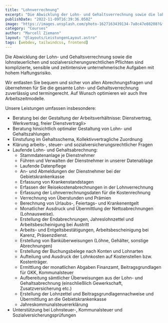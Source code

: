 ```yaml
---
title: "Lohnverrechnung"
excerpt: "Die Abwicklung der Lohn- und Gehaltsverrechnung sowie die lohnsteuerlichen und sozialversicherungsrechtlichen Pflichten sind komplizierte, sensible und zeitintensive unternehmerische Aufgaben mit hohem Haftungsrisiko."
publishDate: "2022-11-09T16:39:36.050Z"
image: "https://images.unsplash.com/photo-1627163439134-7a8c47e08208?&fit=crop&w=430&h=240"
category: "Courses"
author: "Marcell Ziemann"
layout: "@layouts/LeistungenLayout.astro"
tags: [webdev, tailwindcss, frontend]
---
```


Die Abwicklung der Lohn- und Gehaltsverrechnung sowie die lohnsteuerlichen und sozialversicherungsrechtlichen Pflichten sind komplizierte, sensible und zeitintensive unternehmerische Aufgaben mit hohem Haftungsrisiko.

Wir entlasten Sie bequem und sicher von allen Abrechnungsfragen und übernehmen für Sie die gesamte Lohn- und Gehaltsverrechnung zuverlässig und termingerecht. Auf Wunsch optimieren wir auch Ihre Arbeitszeitmodelle.

Unsere Leistungen umfassen insbesondere:

- Beratung bei der Gestaltung der Arbeitsverhältnisse: Dienstvertrag, Werkvertrag, freier Dienstvertragli>
- Beratung hinsichtlich optimaler Gestaltung von Lohn- und Gehaltszahlungen
- Einstufung im Gehaltsschema, Kollektivvertragliche Zuordnung
- Klärung arbeits-, steuer- und sozialversicherungsrechtlicher Fragen
- Laufende Lohn- und Gehaltsabrechnung:
    - Stammdatenanlage je Dienstnehmer
    - Führen und Verwalten der Dienstnehmer in unserer Datenablage
    - Laufende Datenpflege
    - An- und Abmeldungen der Dienstnehmer bei der Gebietskrankenkasse
    - Erfassung von Krankenstandstagen
    - Erfassen der Reisekostenabrechnungen in der Lohnverrechnung
    - Erfassung der Lohnverrechnungsdaten für die Kostenrechnung
    - Verrechnung von Überstunden und Prämien
    - Berechnung von Urlaubs-, Feiertags- und Krankenentgelt
    - Monatlicher Ausdruck und Übermittlung der Nettoabrechnungen (Lohnausweise).
    - Erstellung der Endabrechnungen, Jahreslohnzettel und Arbeitsbescheinigung bei Austritt
    - Arbeits- und Entgeltsbestätigungen, Arbeitsbescheinigung bei Karenz, Präsenzdienst.
    - Erstellung von Banküberweisungen (Löhne, Gehälter, sonstige Abrechnungen)
    - Erstellung der Buchungsbelege nach Konten und Lohnarten
    - Aufteilung und Ausdruck der Lohnkosten auf Kostenstellen bzw. Kostenträger.
    - Ermittlung der monatlichen Abgaben Finanzamt, Beitragsgrundlagen für GKK, Kommunalsteuer
    - Aufbereitung sämtlicher Überweisungen aus der Lohn- und Gehaltsabrechnung (einschließlich Gewerkschaft, Zusatzversicherung etc.)
    - Erstellung der Lohnzettel und Beitragsgrundlagennachweise und Übermittlung an die Gebietskrankenkasse
    - Jahreskommunalsteuererklärung
- Unterstützung bei Lohnsteuer-, Kommunalsteuer und Sozialversicherungsprüfungen